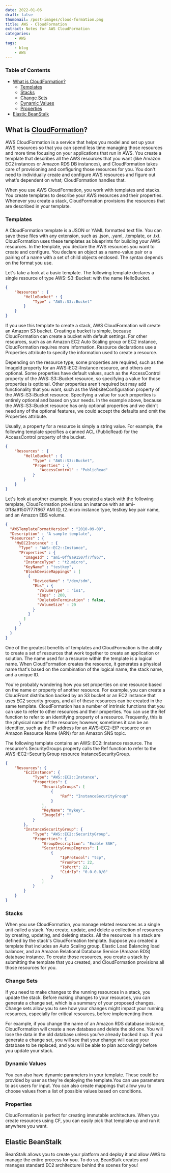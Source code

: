 ```yaml
---
date: 2022-01-06
draft: false
thumbnail: /post-images/cloud-formation.png
title: AWS - CloudFormation
extract: Notes for AWS CloudFormation
categories:
    - AWS
tags:
    - blog
    - AWS
--- 
```



### Table of Contents

- [What is CloudFormation?](#what-is-cloudformation)
  - [Templates](#templates)
  - [Stacks](#stacks)
  - [Change Sets](#change-sets)
  - [Dynamic Values](#dynamic-values)
  - [Properties](#properties)
- [Elastic BeanStalk](#elastic-beanstalk)


## What is [CloudFormation](https://docs.aws.amazon.com/AWSCloudFormation/latest/UserGuide/Welcome.html)?

AWS CloudFormation is a service that helps you model and set up your AWS resources so that you can spend less time managing those resources and more time focusing on your applications that run in AWS. You create a template that describes all the AWS resources that you want (like Amazon EC2 instances or Amazon RDS DB instances), and CloudFormation takes care of provisioning and configuring those resources for you. You don't need to individually create and configure AWS resources and figure out what's dependent on what; CloudFormation handles that.

When you use AWS CloudFormation, you work with templates and stacks. You create templates to describe your AWS resources and their properties. Whenever you create a stack, CloudFormation provisions the resources that are described in your template.


### Templates

A CloudFormation template is a JSON or YAML formatted text file. You can save these files with any extension, such as .json, .yaml, .template, or .txt. CloudFormation uses these templates as blueprints for building your AWS resources. In the template, you declare the AWS resources you want to create and configure. You declare an object as a name-value pair or a pairing of a name with a set of child objects enclosed. The syntax depends on the format you use.

Let's take a look at a basic template. The following template declares a single resource of type AWS::S3::Bucket: with the name HelloBucket.

```json
{
    "Resources" : {
        "HelloBucket" : {
            "Type" : "AWS::S3::Bucket"
        }
    }
}
```

If you use this template to create a stack, AWS CloudFormation will create an Amazon S3 bucket. Creating a bucket is simple, because CloudFormation can create a bucket with default settings. For other resources, such as an Amazon EC2 Auto Scaling group or EC2 instance, CloudFormation requires more information. Resource declarations use a Properties attribute to specify the information used to create a resource.

Depending on the resource type, some properties are required, such as the ImageId property for an AWS::EC2::Instance resource, and others are optional. Some properties have default values, such as the AccessControl property of the AWS::S3::Bucket resource, so specifying a value for those properties is optional. Other properties aren't required but may add functionality that you want, such as the WebsiteConfiguration property of the AWS::S3::Bucket resource. Specifying a value for such properties is entirely optional and based on your needs. In the example above, because the AWS::S3::Bucket resource has only optional properties and we didn't need any of the optional features, we could accept the defaults and omit the Properties attribute.

Usually, a property for a resource is simply a string value. For example, the following template specifies a canned ACL (PublicRead) for the AccessControl property of the bucket.

```json
{
    "Resources" : {
        "HelloBucket" : {
            "Type" : "AWS::S3::Bucket",
            "Properties" : {
               "AccessControl" : "PublicRead"               
            }
        }
    }
}
```

Let's look at another example. If you created a stack with the following template, CloudFormation provisions an instance with an ami-0ff8a91507f77f867 AMI ID, t2.micro instance type, testkey key pair name, and an Amazon EBS volume.

```json
{
  "AWSTemplateFormatVersion" : "2010-09-09",
  "Description" : "A sample template",
  "Resources" : {
    "MyEC2Instance" : {
      "Type" : "AWS::EC2::Instance",
      "Properties" : {
        "ImageId" : "ami-0ff8a91507f77f867",
        "InstanceType" : "t2.micro",
        "KeyName" : "testkey",
        "BlockDeviceMappings" : [
          {
            "DeviceName" : "/dev/sdm",
            "Ebs" : {
              "VolumeType" : "io1",
              "Iops" : 200,
              "DeleteOnTermination" : false,
              "VolumeSize" : 20
            }
          }
        ]
      }
    }
  }
}
```
One of the greatest benefits of templates and CloudFormation is the ability to create a set of resources that work together to create an application or solution. The name used for a resource within the template is a logical name. When CloudFormation creates the resource, it generates a physical name that's based on the combination of the logical name, the stack name, and a unique ID.

You're probably wondering how you set properties on one resource based on the name or property of another resource. For example, you can create a CloudFront distribution backed by an S3 bucket or an EC2 instance that uses EC2 security groups, and all of these resources can be created in the same template. CloudFormation has a number of intrinsic functions that you can use to refer to other resources and their properties. You can use the Ref function to refer to an identifying property of a resource. Frequently, this is the physical name of the resource; however, sometimes it can be an identifier, such as the IP address for an AWS::EC2::EIP resource or an Amazon Resource Name (ARN) for an Amazon SNS topic.

The following template contains an AWS::EC2::Instance resource. The resource's SecurityGroups property calls the Ref function to refer to the AWS::EC2::SecurityGroup resource InstanceSecurityGroup.

```json
{
    "Resources": {
        "Ec2Instance": {
            "Type": "AWS::EC2::Instance",
            "Properties": {
                "SecurityGroups": [
                    {
                        "Ref": "InstanceSecurityGroup"
                    }
                ],
                "KeyName": "mykey",
                "ImageId": ""
            }
        },
        "InstanceSecurityGroup": {
            "Type": "AWS::EC2::SecurityGroup",
            "Properties": {
                "GroupDescription": "Enable SSH",
                "SecurityGroupIngress": [
                    {
                        "IpProtocol": "tcp",
                        "FromPort": 22,
                        "ToPort": 22,
                        "CidrIp": "0.0.0.0/0"
                    }
                ]
            }
        }
    }
}
```

### Stacks

When you use CloudFormation, you manage related resources as a single unit called a stack. You create, update, and delete a collection of resources by creating, updating, and deleting stacks. All the resources in a stack are defined by the stack's CloudFormation template. Suppose you created a template that includes an Auto Scaling group, Elastic Load Balancing load balancer, and an Amazon Relational Database Service (Amazon RDS) database instance. To create those resources, you create a stack by submitting the template that you created, and CloudFormation provisions all those resources for you. 

### Change Sets

If you need to make changes to the running resources in a stack, you update the stack. Before making changes to your resources, you can generate a change set, which is a summary of your proposed changes. Change sets allow you to see how your changes might impact your running resources, especially for critical resources, before implementing them.

For example, if you change the name of an Amazon RDS database instance, CloudFormation will create a new database and delete the old one. You will lose the data in the old database unless you've already backed it up. If you generate a change set, you will see that your change will cause your database to be replaced, and you will be able to plan accordingly before you update your stack.

### Dynamic Values

You can also have dynamic parameters in your template. These could be provided by user as they're deploying the template.You can use parameters to ask users for input. You can also create mappings that allow you to choose values from a list of possible values based on conditions.

### Properties

CloudFormation is perfect for creating immutable architecture. When you create resources using CF, you can easily pick that template up and run it anywhere you want.

## Elastic BeanStalk

BeanStalk allows you to create your platform and deploy it and allow AWS to manage the entire process for you. To do so, BeanStalk creates and manages standard EC2 architecture behind the scenes for you!